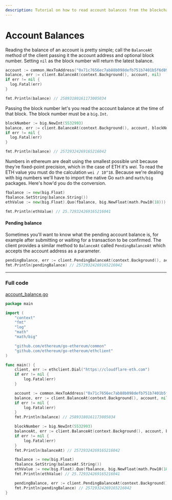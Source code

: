 ```yaml
---
description: Tutorial on how to read account balances from the blockchain with Go.
---
```


# Account Balances

Reading the balance of an account is pretty simple; call the `BalanceAt` method of the client passing it the account address and optional block number. Setting `nil` as the block number will return the latest balance.

```go
account := common.HexToAddress("0x71c7656ec7ab88b098defb751b7401b5f6d8976f")
balance, err := client.BalanceAt(context.Background(), account, nil)
if err != nil {
  log.Fatal(err)
}

fmt.Println(balance) // 25893180161173005034
```

Passing the block number let's you read the account balance at the time of that block. The block number must be a `big.Int`.

```go
blockNumber := big.NewInt(5532993)
balance, err := client.BalanceAt(context.Background(), account, blockNumber)
if err != nil {
  log.Fatal(err)
}

fmt.Println(balance) // 25729324269165216042
```

Numbers in ethereum are dealt using the smallest possible unit because they're fixed-point precision, which in the case of ETH it's *wei*. To read the ETH value you must do the calculation `wei / 10^18`. Because we're dealing with big numbers we'll have to import the native Go `math` and `math/big` packages. Here's how'd you do the conversion.

```go
fbalance := new(big.Float)
fbalance.SetString(balance.String())
ethValue := new(big.Float).Quo(fbalance, big.NewFloat(math.Pow10(18)))

fmt.Println(ethValue) // 25.729324269165216041
```

#### Pending balance

Sometimes you'll want to know what the pending account balance is, for example after submitting or waiting for a transaction to be confirmed. The client provides a similar method to `BalanceAt` called `PendingBalanceAt` which accepts the account address as a parameter.

```go
pendingBalance, err := client.PendingBalanceAt(context.Background(), account)
fmt.Println(pendingBalance) // 25729324269165216042
```

---

### Full code

[account_balance.go](https://github.com/miguelmota/ethereum-development-with-go-book/blob/master/code/account_balance.go)

```go
package main

import (
	"context"
	"fmt"
	"log"
	"math"
	"math/big"

	"github.com/ethereum/go-ethereum/common"
	"github.com/ethereum/go-ethereum/ethclient"
)

func main() {
	client, err := ethclient.Dial("https://cloudflare-eth.com")
	if err != nil {
		log.Fatal(err)
	}

	account := common.HexToAddress("0x71c7656ec7ab88b098defb751b7401b5f6d8976f")
	balance, err := client.BalanceAt(context.Background(), account, nil)
	if err != nil {
		log.Fatal(err)
	}
	fmt.Println(balance) // 25893180161173005034

	blockNumber := big.NewInt(5532993)
	balanceAt, err := client.BalanceAt(context.Background(), account, blockNumber)
	if err != nil {
		log.Fatal(err)
	}
	fmt.Println(balanceAt) // 25729324269165216042

	fbalance := new(big.Float)
	fbalance.SetString(balanceAt.String())
	ethValue := new(big.Float).Quo(fbalance, big.NewFloat(math.Pow10(18)))
	fmt.Println(ethValue) // 25.729324269165216041

	pendingBalance, err := client.PendingBalanceAt(context.Background(), account)
	fmt.Println(pendingBalance) // 25729324269165216042
}
```
